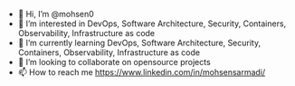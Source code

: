 - 👋 Hi, I’m @mohsen0
- 👀 I’m interested in DevOps, Software Architecture, Security, Containers, Observability, Infrastructure as code
- 🌱 I’m currently learning DevOps, Software Architecture, Security, Containers, Observability, Infrastructure as code
- 💞️ I’m looking to collaborate on opensource projects
- 📫 How to reach me https://www.linkedin.com/in/mohsensarmadi/

<!---
mohsen0/mohsen0 is a ✨ special ✨ repository because its `README.md` (this file) appears on your GitHub profile.
You can click the Preview link to take a look at your changes.
--->
